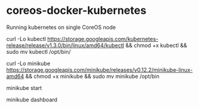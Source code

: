 # coreos-docker-kubernetes
Running kubernetes on single CoreOS node

curl -Lo kubectl https://storage.googleapis.com/kubernetes-release/release/v1.3.0/bin/linux/amd64/kubectl && chmod +x kubectl && sudo mv kubectl /opt/bin/

curl -Lo minikube https://storage.googleapis.com/minikube/releases/v0.12.2/minikube-linux-amd64 && chmod +x minikube && sudo mv minikube /opt/bin

minikube start

minikube dashboard


